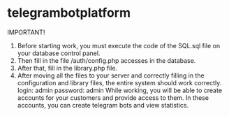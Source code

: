 # telegrambotplatform
IMPORTANT! 
1. Before starting work, you must execute the code of the SQL.sql file on your database control panel. 
2. Then fill in the file /auth/config.php accesses in the database. 
3. After that, fill in the library.php file.
4. After moving all the files to your server and correctly filling in the configuration and library files, the entire system should work correctly.
login: admin
password: admin
While working, you will be able to create accounts for your customers and provide access to them. In these accounts, you can create telegram bots and view statistics.
